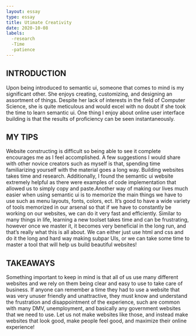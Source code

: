 ```yaml
---
layout: essay
type: essay
title: Utimate Creativity
date: 2020-10-08
labels:
  -research
  -Time
  -patience
---
```

## INTRODUCTION

  Upon being introduced to semantic ui, someone that comes to mind is my significant other. She enjoys creating, customizing, and designing an assortment of things. Despite her lack of interests in the field of Computer Science, she is quite meticulous and would excel with no doubt if she took the time to learn semantic ui. One thing I enjoy about online user interface building is that the results of proficiency can be seen instantaneously. 
	
## MY TIPS

  Website constructing is difficult so being able to see it complete encourages me as I feel accomplished. A few suggestions I would share with other novice creators such as myself is that, spending time familiarizing yourself with the material goes a long way. Building websites takes time and research. Additionally, I found the semantic ui website extremely helpful as there were examples of code implementation that allowed us to simply copy and paste.Another way of making our lives much easier when using semantic ui is to memorize the main things we have to use such as menu layouts, fonts, colors, ect. It’s good to have a wide variety of tools memorized in our arsenal so that if we have to constantly be working on our websites, we can do it very fast and efficiently. Similar to many things in life, learning a new toolset takes time and can be frustrating, however once we master it, it becomes very beneficial in the long run, and that’s really what this is all about. We can either just use html and css and do it the long and hard way making subpar UIs, or we can take some time to master a tool that will help us build beautiful websites! 
	
## TAKEAWAYS

  Something important to keep in mind is that all of us use many different websites and we rely on them being clear and easy to use to take care of business. If anyone can remember a time they had to use a website that was very unuser friendly and unattractive, they must know and understand the frustration and disappointment of the experience, such are common with many DMV, unemployment, and basically any government websites that we need to use. Let us not make websites like those, and instead make websites that look good, make people feel good, and maximize their online experience! 
